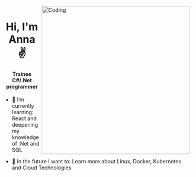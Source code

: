 <img align="right" alt="Coding" width="400" src="https://media.giphy.com/media/ZVik7pBtu9dNS/giphy.gif">

<h1 align="center"> Hi, I'm Anna ✌️ </h1>
<h4 align="center">Trainee C#/.Net programmer </h4>

- 🌱 I’m currently learning: React and deepening my knowledge of .Net and SQL

- 🚀 In the future I want to: Learn more about Linux, Docker, Kubernetes and Cloud Technologies






<!--
**Kotusyk/Kotusyk** is a ✨ _special_ ✨ repository because its `README.md` (this file) appears on your GitHub profile.

Here are some ideas to get you started:

- 🔭 I’m currently working on ...

- 👯 I’m looking to collaborate on ...
- 🤔 I’m looking for help with ...
- 💬 Ask me about ...
- 📫 How to reach me: ...
- 😄 Pronouns: ...
- ⚡ Fun fact: ...

<h2 align="center"> I experienced in working with: </h2>
<h4 align="center">Frontend</h4>
-->
